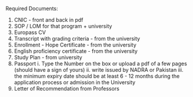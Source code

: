 Required Documents:

1. CNIC - front and back in pdf
2. SOP / LOM for that program + university
3. Europass CV
4. Transcript with grading criteria - from the university
5. Enrollment - Hope Certificate - from the university
6. English proficiency certificate - from the university
7. Study Plan - from university
8. Passport 
  i. Type the Number on the box or upload a pdf of a few pages (should have a sign of yours) 
  ii. write issued by NADRA or Pakistan
  iii. the minimum expiry date should be at least 6 - 12 months during the application process or admission in the University 
10. Letter of Recommendation from Professors

